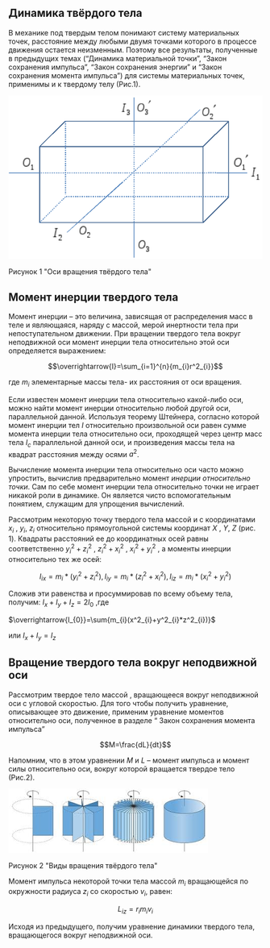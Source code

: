 ## Динамика твёрдого тела 
В механике под твердым телом понимают систему материальных точек, расстояние между любыми двумя точками которого в процессе движения остается неизменным. Поэтому все результаты, полученные в предыдущих темах (“Динамика материальной точки”, “Закон сохранения импульса”, “Закон сохранения энергии” и “Закон сохранения момента импульса”) для системы материальных точек, применимы и к твердому телу (Рис.1).  

![](./photo09/Pasted%20image%2020240409202209.png)

Рисунок 1 "Оси вращения твёрдого тела"

## Момент инерции твердого тела
Момент инерции – это величина, зависящая от распределения масс в теле и являющаяся, наряду с массой, мерой инертности тела при непоступательном движении. При вращении твердого тела вокруг неподвижной оси момент инерции тела относительно этой оси определяется выражением:  
  
$$\overrightarrow{I}=\sum_{i=1}^{n}{m_{i}r^2_{i}}$$  
  
где $m_i$ элементарные массы тела- их расстояния от оси вращения.  
  
Если известен момент инерции тела относительно какой-либо оси, можно найти момент инерции относительно любой другой оси, параллельной данной. Используя теорему Штейнера, согласно которой момент инерции тел $I$ относительно произвольной оси равен сумме момента инерции тела относительно оси, проходящей через центр масс тела $I_c$ параллельной данной оси, и произведения массы тела на квадрат расстояния между осями $a^2$.  
  
Вычисление момента инерции тела относительно оси часто можно упростить, вычислив предварительно момент _инерции относительно точки_. Сам по себе момент инерции тела относительно точки не играет никакой роли в динамике. Он является чисто вспомогательным понятием, служащим для упрощения вычислений.  
  
  
Рассмотрим некоторую точку твердого тела массой и с координатами $x_i$ , $y_i$, $z_i$ относительно прямоугольной системы координат $X$ , $Y$, $Z$ (рис. 1). Квадраты расстояний ее до координатных осей равны соответственно $y^2_i+z^2_i$ , $z^2_i+x^2_i$ , $x^2_i+y^2_i$ , а моменты инерции относительно тех же осей:  
  
$$I_{ix}=m_i*(y^2_i+z^2_i),I_{iy}=m_i*(z^2_i+x^2_i),I_{iz}=m_i*(x^2_i+y^2_i)$$  
  
Сложив эти равенства и просуммировав по всему объему тела, получим: $I_x+I_y+I_z=2I_0$ ,где  
  
$\overrightarrow{I_{0}}=\sum{m_{i}(x^2_{i}+y^2_{i}*z^2_{i})}$  
  
или $I_x+I_y=I_z$  
  
## Вращение твердого тела вокруг неподвижной оси
  
Рассмотрим твердое тело массой , вращающееся вокруг неподвижной оси с угловой скоростью. Для того чтобы получить уравнение, описывающее это движение, применим уравнение моментов относительно оси, полученное в разделе “ Закон сохранения момента импульса”  
  
$$M=\frac{dL}{dt}$$  
  
Hапомним, что в этом уравнении $M$ и $L$ – момент импульса и момент силы относительно оси, вокруг которой вращается твердое тело (Рис.2).

![](./photo09/Pasted%20image%2020240409202359.png)

Рисунок 2 "Виды вращения твёрдого тела"

Момент импульса некоторой точки тела массой $m_i$ вращающейся по окружности радиуса $z_i$ со скоростью $v_i$, равен:  
  
$$L_{iz}=r_{i}m_{i}v_{i}$$  
  
Исходя из предыдущего, получим уравнение динамики твердого тела, вращающегося вокруг неподвижной оси.
